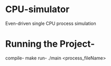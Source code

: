 # CPU-simulator
  Even-driven single CPU process simulation

# Running the Project-
  compile-
    make
  run-
    ./main <process_fileName>
   
